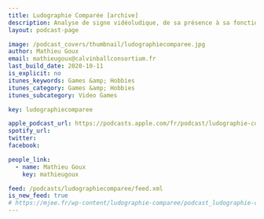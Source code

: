 ```yaml
---
title: Ludographie Comparée [archive]
description: Analyse de signe vidéoludique, de sa présence à sa fonction.
layout: podcast-page

image: /podcast_covers/thumbnail/ludographiecomparee.jpg
author: Mathieu Goux
email: mathieugoux@calvinballconsortium.fr
last_build_date: 2020-10-11
is_explicit: no
itunes_keywords: Games &amp; Hobbies
itunes_category: Games &amp; Hobbies
itunes_subcategory: Video Games

key: ludographiecomparee

apple_podcast_url: https://podcasts.apple.com/fr/podcast/ludographie-compar%C3%A9e/id604526711
spotify_url: 
twitter: 
facebook:

people_link: 
  - name: Mathieu Goux
    key: mathieugoux

feed: /podcasts/ludographiecomparee/feed.xml
is_new_feed: true
# https://mjee.fr/wp-content/ludographie-comparee/podcast_ludographie-comparee.xml
---
```


<Podcast/>

<!-- #### [Retrouvez pour l'instant tous les épisodes de Ludographie sur le blog Wordpress](https://ludographiepodcast.wordpress.com) -->
